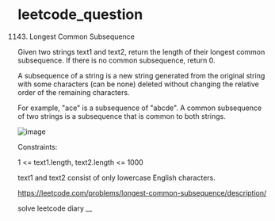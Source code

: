 # leetcode_question

1143. Longest Common Subsequence

Given two strings text1 and text2, return the length of their longest common subsequence. If there is no common subsequence, return 0.

A subsequence of a string is a new string generated from the original string with some characters (can be none) deleted without changing the relative order of the remaining characters.

For example, "ace" is a subsequence of "abcde".
A common subsequence of two strings is a subsequence that is common to both strings.

 
 ![image](https://user-images.githubusercontent.com/103315098/207882504-ee9074d8-cb08-4019-a3d7-8d80ab6e58c7.png)

Constraints:

1 <= text1.length, text2.length <= 1000

text1 and text2 consist of only lowercase English characters.

https://leetcode.com/problems/longest-common-subsequence/description/



solve leetcode diary
__
